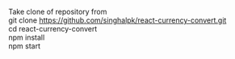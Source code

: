 Take clone of repository from  <br />
    git clone https://github.com/singhalpk/react-currency-convert.git <br />
	  cd react-currency-convert   <br />
    npm install     <br />
    npm start      <br />
